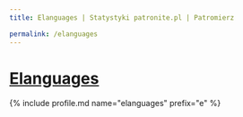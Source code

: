```yaml
---
title: Elanguages | Statystyki patronite.pl | Patromierz

permalink: /elanguages
---
```


# [Elanguages](https://patronite.pl/elanguages)

{% include profile.md name="elanguages" prefix="e" %}
